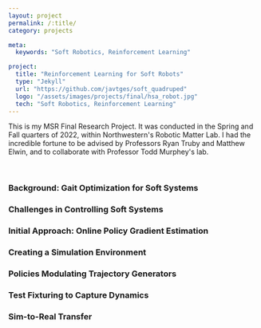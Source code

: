 ```yaml
---
layout: project
permalink: /:title/
category: projects

meta:
  keywords: "Soft Robotics, Reinforcement Learning"

project:
  title: "Reinforcement Learning for Soft Robots"
  type: "Jekyll"
  url: "https://github.com/javtges/soft_quadruped"
  logo: "/assets/images/projects/final/hsa_robot.jpg"
  tech: "Soft Robotics, Reinforcement Learning"
---
```




<!-- Add some links here to their bios / labs -->
<p>This is my MSR Final Research Project. It was conducted in the Spring and Fall quarters of 2022, within Northwestern's Robotic Matter Lab. I had the incredible fortune to be advised by Professors Ryan Truby and Matthew Elwin, and to collaborate with Professor Todd Murphey's lab.</p> 

<br>

### Background: Gait Optimization for Soft Systems

### Challenges in Controlling Soft Systems

### Initial Approach: Online Policy Gradient Estimation

### Creating a Simulation Environment

### Policies Modulating Trajectory Generators

### Test Fixturing to Capture Dynamics

### Sim-to-Real Transfer


</p>
<br>


<br><br>

